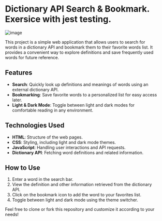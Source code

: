 # Dictionary API Search & Bookmark. Exersice with jest testing.
![image](https://github.com/Sillen00/DictonaryTestsExersice/assets/114336470/e821df96-ac34-4c87-9f54-00154f0b7899)


This project is a simple web application that allows users to search for words in a dictionary API and bookmark them to their favorite words list. It provides a convenient way to explore definitions and save frequently used words for future reference.

## Features
- **Search**: Quickly look up definitions and meanings of words using an external dictionary API.
- **Bookmarking**: Save favorite words to a personalized list for easy access later.
- **Light & Dark Mode**: Toggle between light and dark modes for comfortable reading in any environment.

## Technologies Used
- **HTML**: Structure of the web pages.
- **CSS**: Styling, including light and dark mode themes.
- **JavaScript**: Handling user interactions and API requests.
- **Dictionary API**: Fetching word definitions and related information.

## How to Use
1. Enter a word in the search bar.
2. View the definition and other information retrieved from the dictionary API.
3. Click on the bookmark icon to add the word to your favorites list.
4. Toggle between light and dark mode using the theme switcher.

Feel free to clone or fork this repository and customize it according to your needs!
